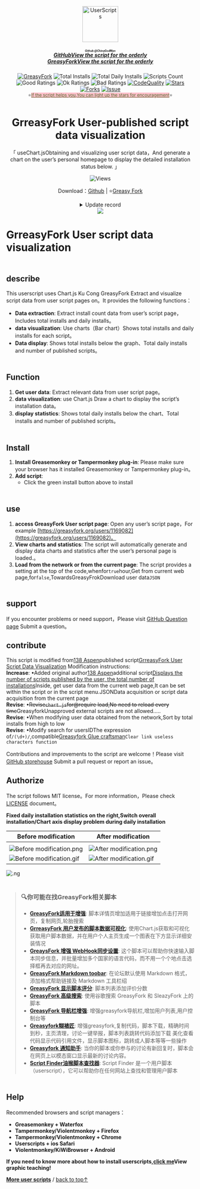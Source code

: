 <!--AUTO_SHIELDS_PLEASE_DONT_DELETE_IT-->
<center><div align="center"><a href="https://github.com/ChinaGodMan" target="_blank">
    <img height="96px" width="96px" src="https://avatars.githubusercontent.com/u/96548841?v=4" alt="UserScripts"></a>
<h5><a href="https://github.com/ChinaGodMan/UserScripts" target="_blank"><ruby>GitHubView the script for the orderly<rt>Github:@ChinaGodMan</rt></ruby></a><br><a href="https://greasyfork.org/zh-CN/scripts?by=1169082&sort=created" target="_blank">GreasyForkView the script for the orderly</a></h5>
<a href="https://greasyfork.org/users/1169082-%E4%BA%BA%E6%B0%91%E7%9A%84%E5%8B%A4%E5%8A%A1%E5%91%98?per_page=200" target="_blank"><img src="https://img.shields.io/static/v1?label=%20&message=GreasyFork&logo=greasyfork&logoColor=white&labelColor=%23670000&color=%23670000&style=for-the-badge" alt="GreasyFork"></a>
<img src="https://img.shields.io/badge/dynamic/json?&label=Total%20number%20of%20installs%20of%20all%20scripts&query=$.totalInstalls&logo=greasyfork&logoColor=white&labelColor=%23670000&color=blue&style=for-the-badge&url=https://github.com/ChinaGodMan/UserScriptsHistory/raw/main/total_installs.json" alt="Total Installs">
<img src="https://img.shields.io/badge/dynamic/json?&label=Number%20of%20all%20script%20installations%20today&query=$.totalDailyInstalls&logo=greasyfork&logoColor=white&labelColor=%23670000&color=blue&style=for-the-badge&url=https://github.com/ChinaGodMan/UserScriptsHistory/raw/main/total_installs.json" alt="Total Daily Installs">
<img src="https://img.shields.io/badge/dynamic/json?&label=Number%20of%20scripts&query=$.numScripts&logo=greasyfork&logoColor=white&labelColor=%23670000&color=blue&style=for-the-badge&url=https://github.com/ChinaGodMan/UserScriptsHistory/raw/main/total_installs.json" alt="Scripts Count"><br>
<img src="https://img.shields.io/badge/dynamic/json?&label=All%20positive%20reviews&query=$.totalGoodRatings&logo=greasyfork&logoColor=white&labelColor=%23670000&color=4CAF50&style=for-the-badge&url=https://github.com/ChinaGodMan/UserScriptsHistory/raw/main/total_installs.json" alt="Good Ratings">
<img src="https://img.shields.io/badge/dynamic/json?&label=All%20general&query=$.totalOkRatings&logo=greasyfork&logoColor=white&labelColor=%23670000&color=FF9800&style=for-the-badge&url=https://github.com/ChinaGodMan/UserScriptsHistory/raw/main/total_installs.json" alt="Ok Ratings">
<img src="https://img.shields.io/badge/dynamic/json?label=All%20negative%20reviews&query=$.totalBadRatings&logo=greasyfork&logoColor=white&labelColor=%23670000&color=F44336&style=for-the-badge&url=https://github.com/ChinaGodMan/UserScriptsHistory/raw/main/total_installs.json" alt="Bad Ratings">
<a href="https://www.codefactor.io/repository/github/ChinaGodMan/UserScripts" target="_blank"><img src="https://img.shields.io/codefactor/grade/github/chinagodman/UserScripts?label=Code quality&logo=codefactor&logoColor=white&labelColor=464646&color=b5fc7b&style=for-the-badge" alt="CodeQuality"></a>
<a href="https://github.com/ChinaGodMan/UserScripts" target="_blank"><img src="https://img.shields.io/github/stars/ChinaGodMan/UserScripts?label=star&logo=github&logoColor=white&labelColor=black&color=FF69B4&style=for-the-badge" alt="Stars"></a>
<a href="https://github.com/ChinaGodMan/UserScripts" target="_blank"><img src="https://img.shields.io/github/forks/ChinaGodMan/UserScripts?label=Fork&logo=github&logoColor=white&labelColor=black&color=grey&style=for-the-badge" alt="Forks"></a>
<a href="https://github.com/ChinaGodMan/UserScripts/issues" target="_blank"><img src="https://img.shields.io/github/issues/ChinaGodMan/UserScripts?label=issues&logo=github&logoColor=white&labelColor=black&style=for-the-badge" alt="Issue"></a>
<center><div align="center"><sub>⭐<a href="https://github.com/ChinaGodMan/UserScripts" target="_blank" style="color: #556B2F; background-color: pink;">If the script helps you,You can light up the stars for encouragement</a>⭐</sub></div></center>
</div></center>
<img height=6px width="100%" src="https://media.chatgptautorefresh.com/images/separators/gradient-aqua.png?latest">
<center><div align="center">
    <h1>GrreasyFork User-published script data visualization</h1>
    <p>「 useChart.jsObtaining and visualizing user script data，And generate a chart on the user’s personal homepage to display the detailed installation status below. 」</p>
    <img src="https://views.whatilearened.today/views/github/508968/hmjz100.svg" alt="Views">
    <p>Download：<a href="https://github.com/ChinaGodMan/UserScripts/tree/main/Script details/greasyfork-user-scripts-data-visualization">Github</a> | ⭐<a
            href="https://greasyfork.org/zh-CN/scripts/508968">Greasy
            Fork</a></p><details><summary>Update record</summary><h1><strong>🛠️   GrreasyFork User script data visualization Change log</strong></h1>
<h3><strong>📅 2024-09-19 08:25:19- Ver 1.1.0.0</strong></h3>
<p><strong>repair</strong>: • Fix some chart issues<br></p>
<table>
<thead>
<tr>
<th>Before modification</th>
<th>After modification</th>
</tr>
</thead>
<tbody>
<tr>
<td></td>
<td></td>
</tr>
<tr>
<td><img alt="Before modification.png" src="https://s2.loli.net/2024/09/19/A6KoYdv5nbRkMCF.png" /></td>
<td><img alt="After modification.png" src="https://s2.loli.net/2024/09/19/2UCM18tuWXirgxB.png" /></td>
</tr>
<tr>
<td><img alt="Before modification.gif" src="https://s2.loli.net/2024/09/19/khLXwEFQI58qjdZ.gif" /></td>
<td><img alt="After modification.gif" src="https://s2.loli.net/2024/09/19/azlGiIBEg2SAFPc.gif" /></td>
</tr>
</tbody>
</table>
<hr />
<h3><strong>📅 2024-09-18 11:01:32- Ver 1.0.0.0</strong></h3>
<p><strong>Increase</strong>: •Added original author<a href="https://greasyfork.org/zh-CN/users/1177387">138 Aspen</a>additional script<a href="https://greasyfork.org/zh-CN/scripts/482623">Displays the number of scripts published by the user, the total number of installations</a>Inside, get user data from the current web page,It can be set within the script or in the script menu.JSONData acquisition or script data acquisition from the current page defaults toGreasyFrokDownload user data<br>
<strong>Revise</strong>: •~~Revise<code>chart.js</code>for@require load,No need to reload every time~~GreasyforkUnapproved external scripts are not allowed<br>
<strong>Revise</strong>: •When modifying user data obtained from the network,Sort by total installs from high to low<br>
<strong>Revise</strong>: •Modify search for usersIDThe expression of<code>/(\d+)/</code>,compatible<a href="https://greasyfork.org/zh-CN/scripts/497346">Greasyfork Glue craftsman</a><code>Clear link useless characters function</code><br></p>
<hr /></details> 
    <img src="https://raw.gitmirror.com/ChinaGodMan/UserScriptsHistory/main/stats/508968.png">
</div></center>
<!--AUTO_SHIELDS_PLEASE_DONT_DELETE_IT-END-->


# GrreasyFork User script data visualization

<img height=6px width="100%" src="https://media.chatgptautorefresh.com/images/separators/gradient-aqua.png?latest">

## describe

This userscript uses Chart.js Ku Cong GreasyFork Extract and visualize script data from user script pages on。It provides the following functions：

- **Data extraction**: Extract install count data from user’s script page，Includes total installs and daily installs。
- **data visualization**: Use charts（Bar chart）Shows total installs and daily installs for each script。
- **Data display**: Shows total installs below the graph、Total daily installs and number of published scripts。

<img height=6px width="100%" src="https://media.chatgptautorefresh.com/images/separators/gradient-aqua.png?latest">

## Function

1. **Get user data**: Extract relevant data from user script page。
2. **data visualization**: use Chart.js Draw a chart to display the script’s installation data。
3. **display statistics**: Shows total daily installs below the chart、Total installs and number of published scripts。

<img height=6px width="100%" src="https://media.chatgptautorefresh.com/images/separators/gradient-aqua.png?latest">

## Install

1. **Install Greasemonkey or Tampermonkey plug-in**: Please make sure your browser has it installed Greasemonkey or Tampermonkey plug-in。
2. **Add script**:
   -  Click the green install button above to install

<img height=6px width="100%" src="https://media.chatgptautorefresh.com/images/separators/gradient-aqua.png?latest">

## use

1. **access GreasyFork User script page**: Open any user’s script page，For example [https://greasyfork.org/users/1169082](https://greasyfork.org/users/1169082)。
2. **View charts and statistics**: The script will automatically generate and display data charts and statistics after the user’s personal page is loaded.。
3. **Load from the network or from the current page**: The script provides a setting at the top of the code,whenfor`true`hour,Get from current web page,for`false`,TowardsGreasyFrokDownload user data`JSON`

<img height=6px width="100%" src="https://media.chatgptautorefresh.com/images/separators/gradient-aqua.png?latest">

## support

If you encounter problems or need support，Please visit [GitHub Question page](https://github.com/ChinaGodMan/UserScripts/issues) Submit a question。

## contribute
This script is modified from[138 Aspen](https://greasyfork.org/zh-CN/users/1177387)published script[GrreasyFork User Script Data Visualization](https://greasyfork.org/zh-CN/scripts/499755)
Modification instructions:<br>
**Increase**: •Added original author[138 Aspen](https://greasyfork.org/zh-CN/users/1177387)additional script[Displays the number of scripts published by the user, the total number of installations](https://greasyfork.org/zh-CN/scripts/482623)Inside, get user data from the current web page,It can be set within the script or in the script menu.JSONData acquisition or script data acquisition from the current page<br>
**Revise**: •~~Revise`chart.js`for@require load,No need to reload every time~~GreasyforkUnapproved external scripts are not allowed.....<br>
**Revise**: •When modifying user data obtained from the network,Sort by total installs from high to low<br>
**Revise**: •Modify search for usersIDThe expression of`/(\d+)/`,compatible[Greasyfork Glue craftsman](https://greasyfork.org/zh-CN/scripts/497346)`Clear link useless characters function`<br>

Contributions and improvements to the script are welcome！Please visit [GitHub storehouse](https://github.com/ChinaGodMan/UserScripts) Submit a pull request or report an issue。

## Authorize

The script follows MIT license。For more information，Please check [LICENSE](https://github.com/ChinaGodMan/UserScripts/blob/main/LICENSE) document。


**Fixed daily installation statistics on the right,Switch overall installation/Chart axis display problem during daily installation**


| Before modification                                                            | After modification                                                            |
| ----------------------------------------------------------------- | ----------------------------------------------------------------- |
|                                                                   |
| ![Before modification.png](https://s2.loli.net/2024/09/19/A6KoYdv5nbRkMCF.png) | ![After modification.png](https://s2.loli.net/2024/09/19/2UCM18tuWXirgxB.png) |
| ![Before modification.gif](https://s2.loli.net/2024/09/19/khLXwEFQI58qjdZ.gif) | ![After modification.gif](https://s2.loli.net/2024/09/19/azlGiIBEg2SAFPc.gif) |

![.ng](https://s2.loli.net/2024/09/18/Qixhtq13b4lMwIF.png)

<!--AUTO_ABOUT_PLEASE_DONT_DELETE_IT-->
<img height="6px" width="100%" src="https://media.chatgptautorefresh.com/images/separators/gradient-aqua.png?latest">

> ### 🔍你可能在找GreasyFork相关脚本
> - [**GreasyFork适用于增强**](https://greasyfork.org/scripts/497317): 脚本详情页增加适用于链接增加点击打开网页，复制网页,轮胎搜索
> - [**GrreasyFork 用户发布的脚本数据可视化**](https://greasyfork.org/scripts/508968): 使用Chart.js获取和可视化获取用户脚本数据，并在用户个人主页生成一个图表在下方显示详细安装情况
> - [**GreaysFork 增强 WebHook同步设置**](https://greasyfork.org/scripts/506717): 这个脚本可以帮助你快速输入脚本同步信息，并批量增加多个国家的语言代码，而不用一个个地点击选择框再去对应的网址。
> - [**GreasyFork Markdown toobar**](https://greasyfork.org/scripts/505164): 在论坛默认使用 Markdown 格式，添加格式帮助链接及 Markdown 工具栏绍
> - [**GreasyFork 显示脚本评分**](https://greasyfork.org/scripts/501119): 脚本列表添加评价分数
> - [**GreasyFork 高级搜索**](https://greasyfork.org/scripts/505215): 使用谷歌搜索 GreasyFork 和 SleazyFork 上的脚本 
> - [**GreasyFork 导航栏增强**](https://greasyfork.org/scripts/501880): 增强greasyfork导航栏,增加用户列表,用户控制台等
> - [**Greasyfork糊裱匠**](https://greasyfork.org/scripts/497346): 增强greasyfork,复制代码，脚本下载，精确时间到秒，主页清理，讨论一键举报，脚本列表跳转代码添加下载 美化查看代码显示代码引用文件，显示脚本图标，跳转成人脚本等等一些操作
> - [**Greasyfork 通知助手**](https://greasyfork.org/scripts/506345): 当你的脚本或你参与的讨论有新回复时，脚本会在网页上以模态窗口显示最新的讨论内容。
> - [**Script Finder油猴脚本查找器**](https://greasyfork.org/scripts/498904): Script Finder 是一个用户脚本（userscript），它可以帮助你在任何网站上查找和管理用户脚本

<!--AUTO_ABOUT_PLEASE_DONT_DELETE_IT-END-->

<!--AUTO_HELP_PLEASE_DONT_DELETE_IT-->

<img height=6px width="100%" src="https://media.chatgptautorefresh.com/images/separators/gradient-aqua.png?latest">

## Help

 Recommended browsers and script managers：
*   **Greasemonkey + Waterfox**
*   **Tampermonkey/Violentmonkey + Firefox**
*   **Tampermonkey/Violentmonkey + Chrome**
*   **Userscripts + ios Safari**
*  **Violentmonkey/KiWiBrowser + Android**

 **If you need to know more about how to install userscripts,[click me](https://github.com/ChinaGodMan/UserScripts/blob/main/docs/help/README.md)View graphic teaching!**

<p><a href="https://github.com/ChinaGodMan/UserScripts"><strong>More user scripts</strong></a> /
<a href="#top">back to top↑</a></p>

<!--AUTO_HELP_PLEASE_DONT_DELETE_IT-END-->
